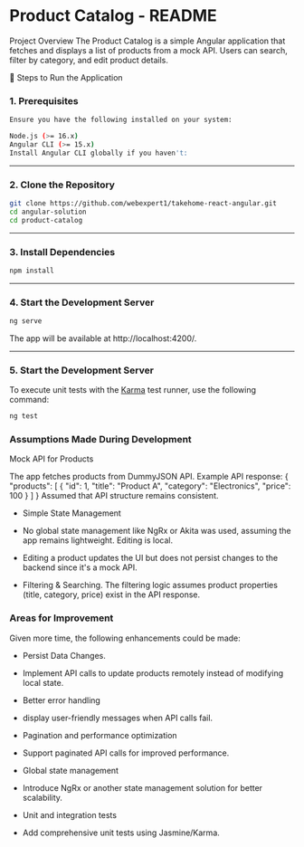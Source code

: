 # Product Catalog - README
Project Overview
The Product Catalog is a simple Angular application that fetches and displays a list of products from a mock API. Users can search, filter by category, and edit product details.

🚀 Steps to Run the Application
### 1. Prerequisites
```sh
Ensure you have the following installed on your system:

Node.js (>= 16.x)
Angular CLI (>= 15.x)
Install Angular CLI globally if you haven't:
```
---

### 2. Clone the Repository
```sh
git clone https://github.com/webexpert1/takehome-react-angular.git
cd angular-solution
cd product-catalog 
```
---

### 3. Install Dependencies
```sh
npm install
```

---

### 4. Start the Development Server
```sh
ng serve
```
The app will be available at http://localhost:4200/.

---

### 5. Start the Development Server
To execute unit tests with the [Karma](https://karma-runner.github.io) test runner, use the following command:
```sh
ng test
```

### Assumptions Made During Development
Mock API for Products

The app fetches products from DummyJSON API.
Example API response:
{
  "products": [
    {
      "id": 1,
      "title": "Product A",
      "category": "Electronics",
      "price": 100
    }
  ]
}
Assumed that API structure remains consistent.
- Simple State Management

- No global state management like NgRx or Akita was used, assuming the app remains lightweight. Editing is local.

- Editing a product updates the UI but does not persist changes to the backend since it's a mock API.
- Filtering & Searching.
The filtering logic assumes product properties (title, category, price) exist in the API response.

###  Areas for Improvement
Given more time, the following enhancements could be made:

- Persist Data Changes.

- Implement API calls to update products remotely instead of modifying local state.
- Better error handling

- display user-friendly messages when API calls fail.
- Pagination and performance optimization

- Support paginated API calls for improved performance.
- Global state management

- Introduce NgRx or another state management solution for better scalability.
- Unit and integration tests

- Add comprehensive unit tests using Jasmine/Karma.

